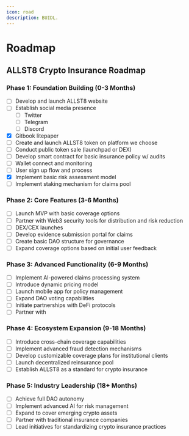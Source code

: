 ```yaml
---
icon: road
description: BUIDL.
---
```


# Roadmap

## ALLST8 Crypto Insurance Roadmap

### Phase 1: Foundation Building (0-3 Months)

* [ ] Develop and launch ALLST8 website
* [ ] Establish social media presence
  * [ ] Twitter
  * [ ] Telegram
  * [ ] Discord
* [x] Gitbook litepaper
* [ ] Create and launch ALLST8 token on platform we choose
* [ ] Conduct public token sale (launchpad or DEX)
* [ ] Develop smart contract for basic insurance policy w/ audits
* [ ] Wallet connect and monitoring
* [ ] User sign up flow and process
* [x] Implement basic risk assessment model
* [ ] Implement staking mechanism for claims pool

### Phase 2: Core Features (3-6 Months)

* [ ] Launch MVP with basic coverage options
* [ ] Partner with Web3 security tools for distribution and risk reduction
* [ ] DEX/CEX launches
* [ ] Develop evidence submission portal for claims
* [ ] Create basic DAO structure for governance
* [ ] Expand coverage options based on initial user feedback

### Phase 3: Advanced Functionality (6-9 Months)

* [ ] Implement AI-powered claims processing system
* [ ] Introduce dynamic pricing model
* [ ] Launch mobile app for policy management
* [ ] Expand DAO voting capabilities
* [ ] Initiate partnerships with DeFi protocols
* [ ] Partner with&#x20;

### Phase 4: Ecosystem Expansion (9-18 Months)

* [ ] Introduce cross-chain coverage capabilities
* [ ] Implement advanced fraud detection mechanisms
* [ ] Develop customizable coverage plans for institutional clients
* [ ] Launch decentralized reinsurance pool
* [ ] Establish ALLST8 as a standard for crypto insurance

### Phase 5: Industry Leadership (18+ Months)

* [ ] Achieve full DAO autonomy
* [ ] Implement advanced AI for risk management
* [ ] Expand to cover emerging crypto assets
* [ ] Partner with traditional insurance companies
* [ ] Lead initiatives for standardizing crypto insurance practices
